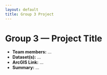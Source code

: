 ```yaml
---
layout: default
title: Group 3 Project
---
```


# Group 3 — Project Title

- **Team members:** …
- **Dataset(s):** …
- **ArcGIS Link:** …
- **Summary:** …

